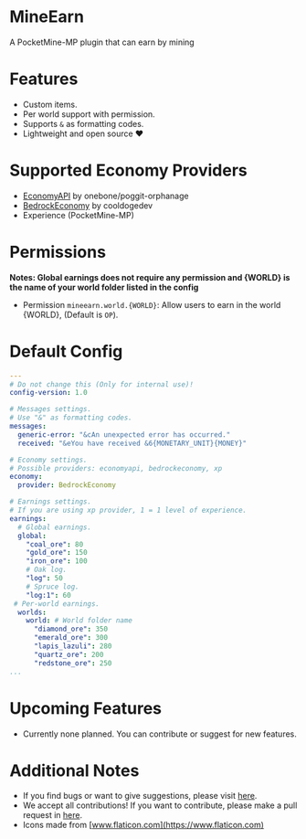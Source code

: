 # MineEarn

A PocketMine-MP plugin that can earn by mining

# Features

- Custom items.
- Per world support with permission.
- Supports `&` as formatting codes.
- Lightweight and open source ❤️

# Supported Economy Providers

- [EconomyAPI](https://poggit.pmmp.io/p/EconomyAPI) by onebone/poggit-orphanage
- [BedrockEconomy](https://poggit.pmmp.io/p/BedrockEconomy) by cooldogedev
- Experience (PocketMine-MP)

# Permissions

**Notes: Global earnings does not require any permission and {WORLD} is the name of your world folder listed in the config**

- Permission `mineearn.world.{WORLD}`: Allow users to earn in the world {WORLD}, (Default is `OP`).

# Default Config
```yaml
---
# Do not change this (Only for internal use)!
config-version: 1.0

# Messages settings.
# Use "&" as formatting codes.
messages:
  generic-error: "&cAn unexpected error has occurred."
  received: "&eYou have received &6{MONETARY_UNIT}{MONEY}"

# Economy settings.
# Possible providers: economyapi, bedrockeconomy, xp
economy:
  provider: BedrockEconomy

# Earnings settings.
# If you are using xp provider, 1 = 1 level of experience.
earnings:
  # Global earnings.
  global:
    "coal_ore": 80
    "gold_ore": 150
    "iron_ore": 100
    # Oak log.
    "log": 50
    # Spruce log.
    "log:1": 60
 # Per-world earnings.
  worlds:
    world: # World folder name
      "diamond_ore": 350
      "emerald_ore": 300
      "lapis_lazuli": 280
      "quartz_ore": 200
      "redstone_ore": 250
...

```

# Upcoming Features

- Currently none planned. You can contribute or suggest for new features.

# Additional Notes

- If you find bugs or want to give suggestions, please visit [here](https://github.com/AIPTU/MineEarn/issues).
- We accept all contributions! If you want to contribute, please make a pull request in [here](https://github.com/AIPTU/MineEarn/pulls).
- Icons made from [www.flaticon.com](https://www.flaticon.com)
